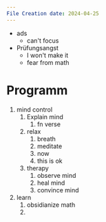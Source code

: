 ```yaml
---
File Creation date: 2024-04-25
---
```

- ads
	- can't focus
- Prüfungsangst
	- I won't make it
	- fear from math


# Programm
1. mind control
	1. Explain mind
		1. fn verse
	2. relax
		1. breath
		2. meditate
		3. now
		4. this is ok
	3. therapy
		1. observe mind
		2. heal mind 
		3. convince mind
2. learn
	1. obsidianize math
	2. 